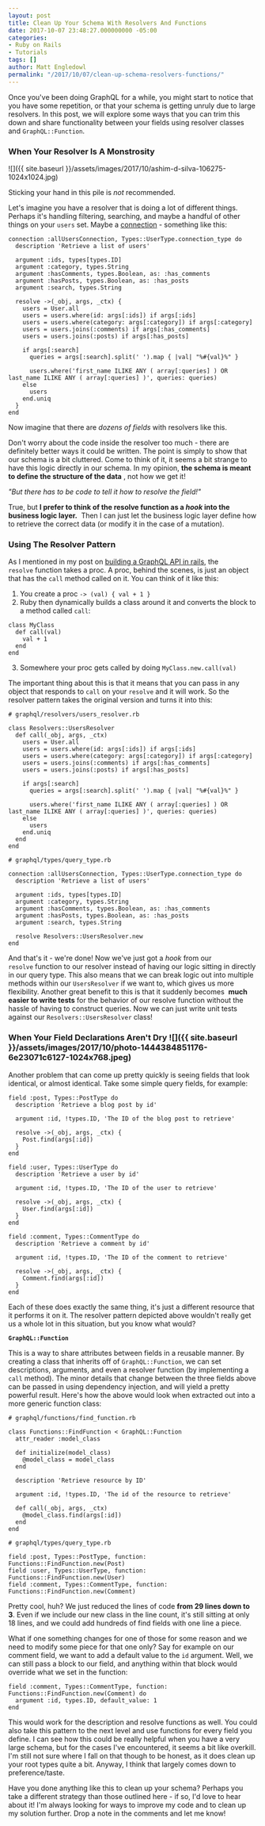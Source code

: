 ```yaml
---
layout: post
title: Clean Up Your Schema With Resolvers And Functions
date: 2017-10-07 23:48:27.000000000 -05:00
categories:
- Ruby on Rails
- Tutorials
tags: []
author: Matt Engledowl
permalink: "/2017/10/07/clean-up-schema-resolvers-functions/"
---
```

Once you've been doing GraphQL for a while, you might start to notice that you have some repetition, or that your schema is getting unruly due to large resolvers. In this post, we will explore some ways that you can trim this down and share functionality between your fields using resolver classes and `GraphQL::Function`.

### When Your Resolver Is A Monstrosity

![]({{ site.baseurl }}/assets/images/2017/10/ashim-d-silva-106275-1024x1024.jpg)

Sticking your hand in this pile is _not_ recommended.

Let's imagine you have a resolver that is doing a lot of different things. Perhaps it's handling filtering, searching, and maybe a handful of other things on your `users`&nbsp;set. Maybe a [connection](/2017/09/24/graphql-connections-rails/) - something like this:

```
connection :allUsersConnection, Types::UserType.connection_type do
  description 'Retrieve a list of users'

  argument :ids, types[types.ID]
  argument :category, types.String
  argument :hasComments, types.Boolean, as: :has_comments
  argument :hasPosts, types.Boolean, as: :has_posts
  argument :search, types.String

  resolve ->(_obj, args, _ctx) {
    users = User.all
    users = users.where(id: args[:ids]) if args[:ids]
    users = users.where(category: args[:category]) if args[:category]
    users = users.joins(:comments) if args[:has_comments]
    users = users.joins(:posts) if args[:has_posts]

    if args[:search]
      queries = args[:search].split(' ').map { |val| "%#{val}%" }

      users.where('first_name ILIKE ANY ( array[:queries] ) OR last_name ILIKE ANY ( array[:queries] )', queries: queries)
    else
      users
    end.uniq
  }
end
```

Now imagine that there are _dozens of fields_ with resolvers like this.

Don't worry about the code inside the resolver too much - there are definitely better ways it could be written. The point is simply to show that our schema is a bit cluttered. Come to think of it, it seems a bit strange to have this logic directly in our schema. In my opinion, **the schema is meant to define the&nbsp;structure of the data** , not how we get it!

_"But there has to be code to tell it how to resolve the field!"_

True, but **I prefer to think of the resolve function as a _hook_ into the business logic layer.** &nbsp;Then I can just let the business logic layer define how to retrieve the correct data (or modify it in the case of a mutation).

### Using The Resolver Pattern

As I mentioned in my post on [building a GraphQL API in rails](/2017/09/04/building-a-graphql-api-in-rails/), the `resolve`&nbsp;function takes a proc. A proc, behind the scenes, is just an object that has the `call`&nbsp;method called on it. You can think of it like this:

1. You create a proc `-> (val) { val + 1 }`
2. Ruby then dynamically builds a class around it and converts the block to a method called `call`:
```
class MyClass
  def call(val)
    val + 1
  end
end
```
3. Somewhere your proc gets called by doing `MyClass.new.call(val)`

The important thing about this is that it means that you can pass in any object that responds to `call`&nbsp;on your `resolve`&nbsp;and it will work. So the resolver pattern takes the original version and turns it into this:

```
# graphql/resolvers/users_resolver.rb

class Resolvers::UsersResolver
  def call(_obj, args, _ctx)
    users = User.all
    users = users.where(id: args[:ids]) if args[:ids]
    users = users.where(category: args[:category]) if args[:category]
    users = users.joins(:comments) if args[:has_comments]
    users = users.joins(:posts) if args[:has_posts]

    if args[:search]
      queries = args[:search].split(' ').map { |val| "%#{val}%" }

      users.where('first_name ILIKE ANY ( array[:queries] ) OR last_name ILIKE ANY ( array[:queries] )', queries: queries)
    else
      users
    end.uniq
  end
end

# graphql/types/query_type.rb

connection :allUsersConnection, Types::UserType.connection_type do
  description 'Retrieve a list of users'

  argument :ids, types[types.ID]
  argument :category, types.String
  argument :hasComments, types.Boolean, as: :has_comments
  argument :hasPosts, types.Boolean, as: :has_posts
  argument :search, types.String

  resolve Resolvers::UsersResolver.new
end
```

And that's it - we're done! Now we've just got a&nbsp;_hook_ from our `resolve`&nbsp;function to our resolver instead of having our logic sitting in directly in our query type. This also means that we can break logic out into multiple methods within our `UsersResolver`&nbsp;if we want to, which gives us more flexibility. Another great benefit to this is that it suddenly becomes&nbsp; **much easier to write tests** for the behavior of our resolve function without the hassle of having to construct queries. Now we can just write unit tests against our `Resolvers::UsersResolver`&nbsp;class!

### When Your Field Declarations Aren't Dry ![]({{ site.baseurl }}/assets/images/2017/10/photo-1444384851176-6e23071c6127-1024x768.jpeg)

Another problem that can come up pretty quickly is seeing fields that look identical, or almost identical. Take some simple query fields, for example:

```
field :post, Types::PostType do
  description 'Retrieve a blog post by id'

  argument :id, !types.ID, 'The ID of the blog post to retrieve'

  resolve ->(_obj, args, _ctx) {
    Post.find(args[:id])
  }
end

field :user, Types::UserType do
  description 'Retrieve a user by id'

  argument :id, !types.ID, 'The ID of the user to retrieve'

  resolve ->(_obj, args, _ctx) {
    User.find(args[:id])
  }
end

field :comment, Types::CommentType do
  description 'Retrieve a comment by id'

  argument :id, !types.ID, 'The ID of the comment to retrieve'

  resolve ->(_obj, args, _ctx) {
    Comment.find(args[:id])
  }
end
```

Each of these does exactly the same thing, it's just a different resource that it performs it on it. The resolver pattern depicted above wouldn't really get us a whole lot in this situation, but you know what would?

**`GraphQL::Function`**

This is a way to share attributes between fields in a reusable manner. By creating a class that inherits off of `GraphQL::Function`, we can set descriptions, arguments, and even a resolver function (by implementing a `call`&nbsp;method). The minor details that change between the three fields above can be passed in using dependency injection, and will yield a pretty powerful result. Here's how the above would look when extracted out into a more generic function class:

```
# graphql/functions/find_function.rb

class Functions::FindFunction < GraphQL::Function
  attr_reader :model_class

  def initialize(model_class)
    @model_class = model_class
  end

  description 'Retrieve resource by ID'

  argument :id, !types.ID, 'The id of the resource to retrieve'

  def call(_obj, args, _ctx)
    @model_class.find(args[:id])
  end
end

# graphql/types/query_type.rb

field :post, Types::PostType, function: Functions::FindFunction.new(Post)
field :user, Types::UserType, function: Functions::FindFunction.new(User)
field :comment, Types::CommentType, function: Functions::FindFunction.new(Comment)
```

Pretty cool, huh? We just reduced the lines of code **from 29 lines down to 3**. Even if we include our new class in the line count, it's still sitting at only 18 lines, and we could add hundreds of find fields with one line a piece.

What if one something changes for one of those for some reason and we need to modify some piece for that one only? Say for example on our comment field, we want to add a default value to the `id`&nbsp;argument. Well, we can still pass a block to our field, and anything within that block would override what we set in the function:

```
field :comment, Types::CommentType, function: Functions::FindFunction.new(Comment) do
  argument :id, types.ID, default_value: 1
end
```

This would work for the description and resolve functions as well. You could also take this pattern to the next level and use functions for every field you define. I can see how this could be really helpful when you have a very large schema, but for the cases I've encountered, it seems a bit like overkill. I'm still not sure where I fall on that though to be honest, as it does clean up your root types quite a bit. Anyway, I think that largely comes down to preference/taste.

Have you done anything like this to clean up your schema? Perhaps you take a different strategy than those outlined here - if so, I'd love to hear about it! I'm always looking for ways to improve my code and to clean up my solution further. Drop a note in the comments and let me know!

